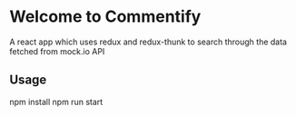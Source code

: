 # Welcome to Commentify
A react app which uses redux and redux-thunk to search through the data fetched from mock.io API
## Usage
npm install
npm run start
